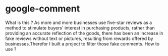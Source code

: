 # google-comment
What is this ?
As more and more businesses use five-star reviews as a method to stimulate buyers' interest in purchasing products, rather than providing an accurate reflection of the goods, there has been an increase in fake reviews without text or pictures, resulting from rewards offered by businesses.Therefor I built a project to filter those fake comments.
How to use ?

